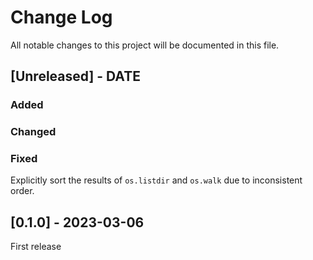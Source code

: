 
# Change Log
All notable changes to this project will be documented in this file.

## [Unreleased] - DATE

### Added
   
### Changed
 
### Fixed

Explicitly sort the results of ``os.listdir`` and ``os.walk``
due to inconsistent order.
 
## [0.1.0] - 2023-03-06
 
First release